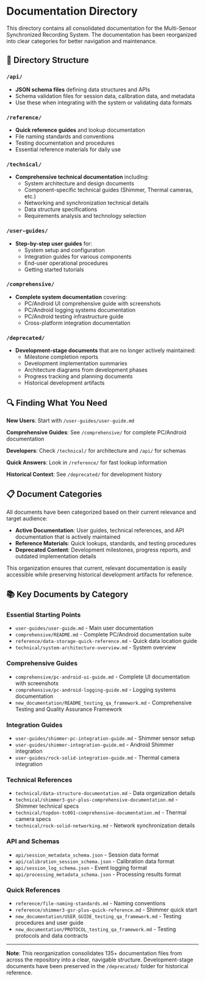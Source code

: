 # Documentation Directory

This directory contains all consolidated documentation for the Multi-Sensor Synchronized Recording System. The documentation has been reorganized into clear categories for better navigation and maintenance.

## 📁 Directory Structure

### `/api/`
- **JSON schema files** defining data structures and APIs
- Schema validation files for session data, calibration data, and metadata
- Use these when integrating with the system or validating data formats

### `/reference/`
- **Quick reference guides** and lookup documentation
- File naming standards and conventions
- Testing documentation and procedures
- Essential reference materials for daily use

### `/technical/`
- **Comprehensive technical documentation** including:
  - System architecture and design documents
  - Component-specific technical guides (Shimmer, Thermal cameras, etc.)
  - Networking and synchronization technical details
  - Data structure specifications
  - Requirements analysis and technology selection

### `/user-guides/`
- **Step-by-step user guides** for:
  - System setup and configuration
  - Integration guides for various components
  - End-user operational procedures
  - Getting started tutorials

### `/comprehensive/`
- **Complete system documentation** covering:
  - PC/Android UI comprehensive guide with screenshots
  - PC/Android logging systems documentation
  - PC/Android testing infrastructure guide
  - Cross-platform integration documentation

### `/deprecated/`
- **Development-stage documents** that are no longer actively maintained:
  - Milestone completion reports
  - Development implementation summaries  
  - Architecture diagrams from development phases
  - Progress tracking and planning documents
  - Historical development artifacts

## 🔍 Finding What You Need

**New Users**: Start with `/user-guides/user-guide.md`

**Comprehensive Guides**: See `/comprehensive/` for complete PC/Android documentation

**Developers**: Check `/technical/` for architecture and `/api/` for schemas

**Quick Answers**: Look in `/reference/` for fast lookup information

**Historical Context**: See `/deprecated/` for development history

## 📋 Document Categories

All documents have been categorized based on their current relevance and target audience:

- **Active Documentation**: User guides, technical references, and API documentation that is actively maintained
- **Reference Materials**: Quick lookups, standards, and testing procedures
- **Deprecated Content**: Development milestones, progress reports, and outdated implementation details

This organization ensures that current, relevant documentation is easily accessible while preserving historical development artifacts for reference.

## 📚 Key Documents by Category

### Essential Starting Points
- `user-guides/user-guide.md` - Main user documentation
- `comprehensive/README.md` - Complete PC/Android documentation suite
- `reference/data-storage-quick-reference.md` - Quick data location guide
- `technical/system-architecture-overview.md` - System overview

### Comprehensive Guides
- `comprehensive/pc-android-ui-guide.md` - Complete UI documentation with screenshots
- `comprehensive/pc-android-logging-guide.md` - Logging systems documentation  
- `new_documentation/README_testing_qa_framework.md` - Comprehensive Testing and Quality Assurance Framework

### Integration Guides
- `user-guides/shimmer-pc-integration-guide.md` - Shimmer sensor setup
- `user-guides/shimmer-integration-guide.md` - Android Shimmer integration
- `user-guides/rock-solid-integration-guide.md` - Thermal camera integration

### Technical References
- `technical/data-structure-documentation.md` - Data organization details
- `technical/shimmer3-gsr-plus-comprehensive-documentation.md` - Shimmer technical specs
- `technical/topdon-tc001-comprehensive-documentation.md` - Thermal camera specs
- `technical/rock-solid-networking.md` - Network synchronization details

### API and Schemas
- `api/session_metadata_schema.json` - Session data format
- `api/calibration_session_schema.json` - Calibration data format
- `api/session_log_schema.json` - Event logging format
- `api/processing_metadata_schema.json` - Processing results format

### Quick References
- `reference/file-naming-standards.md` - Naming conventions
- `reference/shimmer3-gsr-plus-quick-reference.md` - Shimmer quick start
- `new_documentation/USER_GUIDE_testing_qa_framework.md` - Testing procedures and user guide
- `new_documentation/PROTOCOL_testing_qa_framework.md` - Testing protocols and data contracts

---

**Note**: This reorganization consolidates 135+ documentation files from across the repository into a clear, navigable structure. Development-stage documents have been preserved in the `/deprecated/` folder for historical reference.